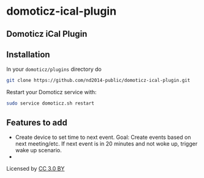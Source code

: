 # domoticz-ical-plugin
Domoticz iCal Plugin
--------------------


Installation
------------

In your `domoticz/plugins` directory do

```bash
git clone https://github.com/nd2014-public/domoticz-ical-plugin.git
```

Restart your Domoticz service with:

```bash
sudo service domoticz.sh restart
```

Features to add
---------------

- Create device to set time to next event. Goal: Create events based on next meeting/etc. If next event is in 20 minutes and not woke up, trigger wake up scenario.
- 



Licensed by 
<a href="http://creativecommons.org/licenses/by/3.0/" title="Creative Commons BY 3.0" target="_blank">
CC 3.0 BY</a>
